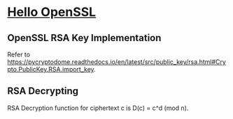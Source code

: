 # [Hello OpenSSL](https://id0-rsa.pub/problem/3/)

## OpenSSL RSA Key Implementation

Refer to https://pycryptodome.readthedocs.io/en/latest/src/public_key/rsa.html#Crypto.PublicKey.RSA.import_key.

## RSA Decrypting

RSA Decryption function for ciphertext c is D(c) = c^d (mod n).